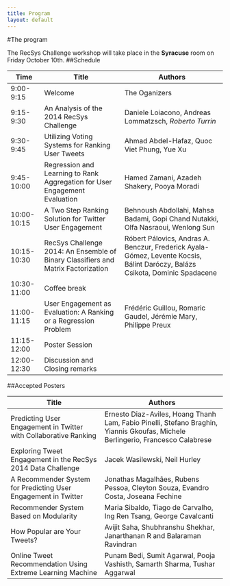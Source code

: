 ```yaml
---
title: Program
layout: default
---
```

#The program

The RecSys Challenge workshop will take place in the __Syracuse__ room on Friday October 10th.
##Schedule

Time | Title | Authors 
--- | --- | ---
9:00-9:15 | Welcome | The Oganizers
9:15-9:30 | An Analysis of the 2014 RecSys Challenge | Daniele Loiacono, Andreas Lommatzsch, _Roberto Turrin_
9:30-9:45 | Utilizing Voting Systems for Ranking User Tweets | Ahmad Abdel-Hafaz, Quoc Viet Phung, Yue Xu
9:45-10:00 | Regression and Learning to Rank Aggregation for User Engagement Evaluation | Hamed Zamani, Azadeh Shakery, Pooya Moradi
10:00-10:15 | A Two Step Ranking Solution for Twitter User Engagement | Behnoush Abdollahi, Mahsa Badami, Gopi Chand Nutakki, Olfa Nasraoui, Wenlong Sun 
10:15-10:30 | RecSys Challenge 2014: An Ensemble of Binary Classifiers and Matrix Factorization | Róbert Pálovics, Andras A. Benczur, Frederick Ayala-Gómez, Levente Kocsis, Bálint Daróczy, Balázs Csikota, Dominic Spadacene
10:30-11:00| Coffee break |
11:00-11:15 | User Engagement as Evaluation: A Ranking or a Regression Problem | Frédéric Guillou, Romaric Gaudel, Jérémie Mary, Philippe Preux
11:15-12:00 | Poster Session  |
12:00-12:30 | Discussion and Closing remarks

##Accepted Posters

Title|Authors
---|---
Predicting User Engagement in Twitter with Collaborative Ranking| Ernesto Diaz-Aviles, Hoang Thanh Lam, Fabio Pinelli, Stefano Braghin, Yiannis Gkoufas, Michele Berlingerio, Francesco Calabrese
Exploring Tweet Engagement in the RecSys 2014 Data Challenge|Jacek Wasilewski, Neil Hurley
A Recommender System for Predicting User Engagement in Twitter|Jonathas Magalhães, Rubens Pessoa, Cleyton Souza, Evandro Costa, Joseana Fechine
Recommender System Based on Modularity| Maria Sibaldo, Tiago de Carvalho, Ing Ren Tsang, George Cavalcanti
How Popular are Your Tweets? | Avijit Saha, Shubhranshu Shekhar, Janarthanan R and Balaraman Ravindran 
Online Tweet Recommendation Using Extreme Learning Machine| Punam Bedi, Sumit Agarwal, Pooja Vashisth, Samarth Sharma, Tushar Aggarwal


